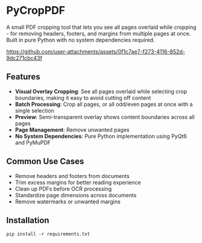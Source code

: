 # PyCropPDF

A small PDF cropping tool that lets you see all pages overlaid while cropping - for removing headers, footers, and margins from multiple pages at once. Built in pure Python with no system dependencies required.

https://github.com/user-attachments/assets/0f1c7ae7-f273-4116-852d-9dc271cbc43f

## Features

- **Visual Overlay Cropping**: See all pages overlaid while selecting crop boundaries, making it easy to avoid cutting off content
- **Batch Processing**: Crop all pages, or all odd/even pages at once with a single selection
- **Preview**: Semi-transparent overlay shows content boundaries across all pages
- **Page Management**: Remove unwanted pages
- **No System Dependencies**: Pure Python implementation using PyQt6 and PyMuPDF

## Common Use Cases

- Remove headers and footers from documents
- Trim excess margins for better reading experience
- Clean up PDFs before OCR processing
- Standardize page dimensions across documents
- Remove watermarks or unwanted margins

## Installation

```
pip install -r requirements.txt
```
